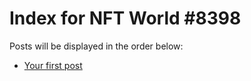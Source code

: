 # Index for NFT World #8398
Posts will be displayed in the order below:

- [Your first post](./001-first.md)

